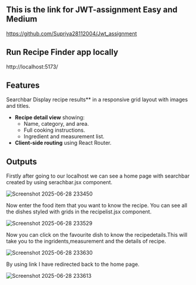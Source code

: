 ## This is the link for JWT-assignment Easy and Medium ##

https://github.com/Supriya28112004/Jwt_assignment

## Run Recipe Finder app locally ##

http://localhost:5173/

## Features
Searchbar
Display recipe results** in a responsive grid layout with images and titles.
- **Recipe detail view** showing:
  - Name, category, and area.
  - Full cooking instructions.
  - Ingredient and measurement list.
- **Client-side routing** using React Router.


## Outputs ##
Firstly after going to our localhost we can see a home page with searchbar created by using serachbar.jsx component.

![Screenshot 2025-06-28 233450](https://github.com/user-attachments/assets/f8bd1c6c-34f1-44b8-bfb8-0acd19357157)

Now enter the food item that you want to know the recipe. You can see all the dishes styled with grids in the recipelist.jsx component.

![Screenshot 2025-06-28 233529](https://github.com/user-attachments/assets/c56caefe-d3de-4265-8dc8-91521d99b320)

Now you can click on the favourite dish to know the recipedetails.This will take you to the ingridents,measurement and the details of recipe.

![Screenshot 2025-06-28 233630](https://github.com/user-attachments/assets/94a75972-6080-42be-936b-02f1caa4a68f)

By using link I have redirected back to the home page.

![Screenshot 2025-06-28 233613](https://github.com/user-attachments/assets/480f2f65-22ad-471c-9bf4-29b26505a7b6)


